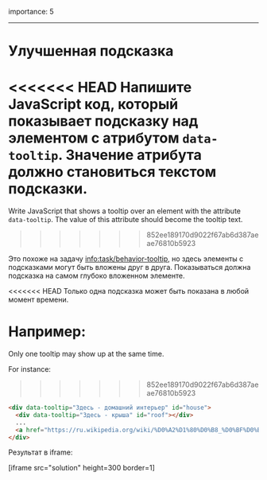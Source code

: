 importance: 5

---

# Улучшенная подсказка

<<<<<<< HEAD
Напишите JavaScript код, который показывает подсказку над элементом с атрибутом `data-tooltip`. Значение атрибута должно становиться текстом подсказки.
=======
Write JavaScript that shows a tooltip over an element with the attribute `data-tooltip`. The value of this attribute should become the tooltip text.
>>>>>>> 852ee189170d9022f67ab6d387aeae76810b5923

Это похоже на задачу <info:task/behavior-tooltip>, но здесь элементы с подсказками могут быть вложены друг в друга. Показываться должна подсказка на самом глубоко вложенном элементе.

<<<<<<< HEAD
Только одна подсказка может быть показана в любой момент времени.

Например:
=======
Only one tooltip may show up at the same time.

For instance:
>>>>>>> 852ee189170d9022f67ab6d387aeae76810b5923

```html
<div data-tooltip="Здесь - домашний интерьер" id="house">
  <div data-tooltip="Здесь - крыша" id="roof"></div>
  ...
  <a href="https://ru.wikipedia.org/wiki/%D0%A2%D1%80%D0%B8_%D0%BF%D0%BE%D1%80%D0%BE%D1%81%D1%91%D0%BD%D0%BA%D0%B0" data-tooltip="Читать далее…">Наведи курсор на меня</a>
</div>
```

Результат в iframe:

[iframe src="solution" height=300 border=1]

